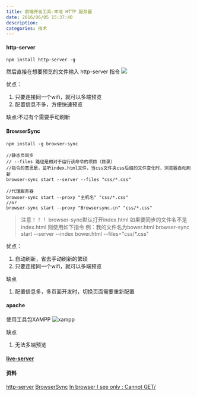 ```yaml
---
title: 前端开发工具-本地 HTTP 服务器
date: 2016/06/05 15:37:40
description: 
categories: 技术
---
```

#### http-server
```
npm install http-server -g
```
然后直接在想要预览的文件输入
http-server 指令
![](https://images.scar.site/20220223091901.png)

优点：
 1. 只要连接同一个wifi，就可以多端预览
 2. 配置信息不多，方便快速预览

缺点:不过有个需要手动刷新
#### BrowserSync
```
npm install -g browser-sync

//静态页同步
// --files 路径是相对于运行该命令的项目（目录）  
//指令的意思是，监听index.html文件，当css文件夹css后缀的文件变化时，浏览器自动刷新
browser-sync start --server --files "css/*.css"

//代理服务器
browser-sync start --proxy "主机名" "css/*.css"
//or
browser-sync start --proxy "Browsersync.cn" "css/*.css"
```
> 注意！！！
browser-sync默认打开index.html
如果要同步的文件名不是index.html 则使用如下指令
例：我的文件名为bower.html
browser-sync start --server --index bower.html --files="css/*.css"

优点：
1. 自动刷新，省去手动刷新的繁琐
2. 只要连接同一个wifi，就可以多端预览

缺点  
1. 配置信息多，多页面开发时，切换页面需要重新配置

#### apache
使用工具包XAMPP
![xampp](https://images.scar.site/20220223091920.png)

缺点  
1. 无法多端预览

#### [live-server](https://juejin.im/entry/6844903668685209607)


#### 资料
[http-server](https://www.npmjs.com/package/http-server)
[BrowserSync](http://www.browsersync.cn/#install)
[In browser  I see only : Cannot GET/](https://github.com/BrowserSync/browser-sync/issues/699)